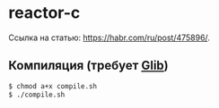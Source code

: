 # reactor-c
Ссылка на статью: https://habr.com/ru/post/475896/.

## Компиляция (требует [Glib](https://wiki.gnome.org/Projects/GLib))

```bash
$ chmod a+x compile.sh
$ ./compile.sh
```
